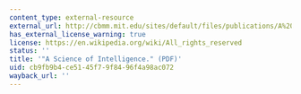 ```yaml
---
content_type: external-resource
external_url: http://cbmm.mit.edu/sites/default/files/publications/A%20Science%20of%20Intelligence.pdf
has_external_license_warning: true
license: https://en.wikipedia.org/wiki/All_rights_reserved
status: ''
title: '"A Science of Intelligence." (PDF)'
uid: cb9fb9b4-ce51-45f7-9f84-96f4a98ac072
wayback_url: ''
---
```

